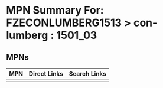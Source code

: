 



# MPN Summary For: FZECONLUMBERG1513 > con-lumberg : 1501_03

## MPNs
  

|MPN|Direct Links|Search Links|
| :--- | :--- | :--- |
||||
